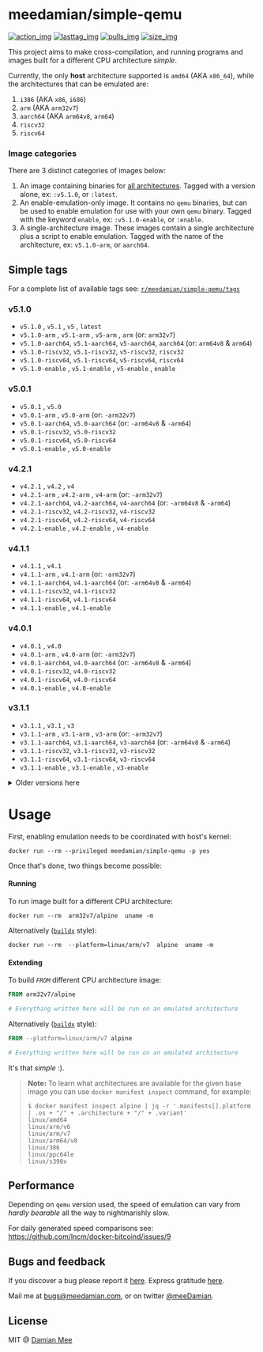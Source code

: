 meedamian/simple-qemu
=====================

[![action_img]][action_url] [![lasttag_img]][lasttag_url] [![pulls_img]][hub] [![size_img]][hub]

[action_img]: https://github.com/meeDamian/simple-qemu/workflows/Check%20master%20or%20PR/badge.svg
[action_url]: https://github.com/meeDamian/simple-qemu/actions?query=workflow%3A%22Check+master+or+PR%22

[lasttag_url]: https://github.com/meedamian/simple-qemu/releases/latest
[lasttag_img]: https://badgen.net/github/tag/meedamian/simple-qemu

[size_img]: https://badgen.net/docker/size/meedamian/simple-qemu/arm64?icon=docker&label=size%20%28arm64%29
[pulls_img]: https://badgen.net/docker/pulls/meedamian/simple-qemu?icon=docker&label=pulls
[hub]: https://hub.docker.com/r/meedamian/simple-qemu

This project aims to make cross-compilation, and running programs and images built for a different CPU architecture _simple_.

Currently, the only **host** architecture supported is `amd64` (AKA `x86_64`), while the architectures that can be emulated are:

1. `i386` (AKA `x86`, `i686`)
1. `arm` (AKA `arm32v7`)
1. `aarch64` (AKA `arm64v8`, `arm64`)
1. `riscv32`
1. `riscv64`


### Image categories

There are 3 distinct categories of images below:

1. An image containing binaries for [all architectures].  Tagged with a version alone, ex: `:v5.1.0`, or `:latest`.
1. An enable-emulation-only image.  It contains no `qemu` binaries, but can be used to enable emulation for use with your own `qemu` binary.  Tagged with the keyword `enable`, ex: `:v5.1.0-enable`, or `:enable`.
1. A single-architecture image.  These images contain a single architecture plus a script to enable emulation.  Tagged with the name of the architecture, ex: `v5.1.0-arm`, or `aarch64`.

[all architectures]: ./built-architectures.txt



Simple tags
-----------

For a complete list of available tags see: [`r/meedamian/simple-qemu/tags`](https://hub.docker.com/r/meedamian/simple-qemu/tags)

### v5.1.0
* `v5.1.0`        , `v5.1`        , `v5`        , `latest`
* `v5.1.0-arm`    , `v5.1-arm`    , `v5-arm`    , `arm`     (or: `arm32v7`)
* `v5.1.0-aarch64`, `v5.1-aarch64`, `v5-aarch64`, `aarch64` (or: `arm64v8` & `arm64`)
* `v5.1.0-riscv32`, `v5.1-riscv32`, `v5-riscv32`, `riscv32`
* `v5.1.0-riscv64`, `v5.1-riscv64`, `v5-riscv64`, `riscv64`
* `v5.1.0-enable` , `v5.1-enable` , `v5-enable` , `enable`

### v5.0.1
* `v5.0.1`        , `v5.0`
* `v5.0.1-arm`    , `v5.0-arm`     (or: `-arm32v7`)
* `v5.0.1-aarch64`, `v5.0-aarch64` (or: `-arm64v8` & `-arm64`)
* `v5.0.1-riscv32`, `v5.0-riscv32`
* `v5.0.1-riscv64`, `v5.0-riscv64`
* `v5.0.1-enable` , `v5.0-enable`

### v4.2.1
* `v4.2.1`        , `v4.2`        , `v4`
* `v4.2.1-arm`    , `v4.2-arm`    , `v4-arm`     (or: `-arm32v7`)
* `v4.2.1-aarch64`, `v4.2-aarch64`, `v4-aarch64` (or: `-arm64v8` & `-arm64`)
* `v4.2.1-riscv32`, `v4.2-riscv32`, `v4-riscv32`
* `v4.2.1-riscv64`, `v4.2-riscv64`, `v4-riscv64`
* `v4.2.1-enable` , `v4.2-enable` , `v4-enable`

### v4.1.1
* `v4.1.1`        , `v4.1`
* `v4.1.1-arm`    , `v4.1-arm`      (or: `-arm32v7`)
* `v4.1.1-aarch64`, `v4.1-aarch64`  (or: `-arm64v8` & `-arm64`)
* `v4.1.1-riscv32`, `v4.1-riscv32`
* `v4.1.1-riscv64`, `v4.1-riscv64`
* `v4.1.1-enable` , `v4.1-enable`

### v4.0.1
* `v4.0.1`        , `v4.0`
* `v4.0.1-arm`    , `v4.0-arm`     (or: `-arm32v7`)
* `v4.0.1-aarch64`, `v4.0-aarch64` (or: `-arm64v8` & `-arm64`)
* `v4.0.1-riscv32`, `v4.0-riscv32`
* `v4.0.1-riscv64`, `v4.0-riscv64`
* `v4.0.1-enable` , `v4.0-enable`

### v3.1.1
* `v3.1.1`        , `v3.1`        , `v3`
* `v3.1.1-arm`    , `v3.1-arm`    , `v3-arm`     (or: `-arm32v7`)
* `v3.1.1-aarch64`, `v3.1-aarch64`, `v3-aarch64` (or: `-arm64v8` & `-arm64`)
* `v3.1.1-riscv32`, `v3.1-riscv32`, `v3-riscv32`
* `v3.1.1-riscv64`, `v3.1-riscv64`, `v3-riscv64`
* `v3.1.1-enable` , `v3.1-enable` , `v3-enable`


<details>
    <summary>Older versions here</summary>

### v5.0.0
* `v5.0.0`
* `v5.0.0-arm`     (or: `-arm32v7`)
* `v5.0.0-aarch64` (or: `-arm64v8` & `-arm64`)
* `v5.0.0-riscv32`
* `v5.0.0-riscv64`
* `v5.0.0-enable`

### v4.2.0
* `v4.2.0`
* `v4.2.0-arm`     (or: `-arm32v7`)
* `v4.2.0-aarch64` (or: `-arm64v8` & `-arm64`)
* `v4.2.0-riscv32`
* `v4.2.0-riscv64`
* `v4.2.0-enable`

### v4.1.0
* `v4.1.0`
* `v4.1.0-arm`     (or: `-arm32v7`)
* `v4.1.0-aarch64` (or: `-arm64v8` & `-arm64`)
* `v4.1.0-riscv32`
* `v4.1.0-riscv64`
* `v4.1.0-enable`

### v4.0.0
* `v4.0.0`
* `v4.0.0-arm`     (or: `-arm32v7`)
* `v4.0.0-aarch64` (or: `-arm64v8` & `-arm64`)
* `v4.0.0-riscv32`
* `v4.0.0-riscv64`
* `v4.0.0-enable`

### v3.1.0
* `v3.1.0`
* `v3.1.0-arm`     (or: `-arm32v7`)
* `v3.1.0-aarch64` (or: `-arm64v8` & `-arm64`)
* `v3.1.0-riscv32`
* `v3.1.0-riscv64`
* `v3.1.0-enable`

</details>


Usage
=====

First, enabling emulation needs to be coordinated with host's kernel:

```shell script
docker run --rm --privileged meedamian/simple-qemu -p yes
```

Once that's done, two things become possible:


#### Running

To run image built for a different CPU architecture:

```shell script
docker run --rm  arm32v7/alpine  uname -m
```

Alternatively ([`buildx`][buildx] style):

```shell script
docker run --rm  --platform=linux/arm/v7  alpine  uname -m
```


#### Extending

To build _`FROM`_ different CPU architecture image:

```dockerfile
FROM arm32v7/alpine

# Everything written here will be run on an emulated architecture
``` 

Alternatively ([`buildx`][buildx] style):

```dockerfile
FROM --platform=linux/arm/v7 alpine

# Everything written here will be run on an emulated architecture
``` 

It's that _simple_ :).

[buildx]: https://github.com/docker/buildx#buildx

> **Note:** To learn what architectures are available for the given base image you can use `docker manifest inspect` command, for example:
>
> ```shell script
> $ docker manifest inspect alpine | jq -r '.manifests[].platform | .os + "/" + .architecture + "/" + .variant'
> linux/amd64
> linux/arm/v6
> linux/arm/v7
> linux/arm64/v8
> linux/386
> linux/ppc64le
> linux/s390x
>```



Performance
------------

Depending on `qemu` version used, the speed of emulation can vary from _hardly bearable_ all the way to nightmarishly slow.

For daily generated speed comparisons see: https://github.com/lncm/docker-bitcoind/issues/9


Bugs and feedback
------------------

If you discover a bug please report it [here](https://github.com/meeDamian/simple-qemu/issues/new).  Express gratitude [here](https://hodl.studio).

Mail me at bugs@meedamian.com, or on twitter [@meeDamian](http://twitter.com/meedamian).


License
--------

MIT @ [Damian Mee](https://meedamian.com)
